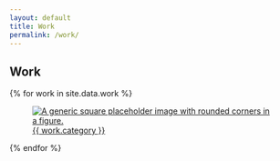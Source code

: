 ```yaml
---
layout: default
title: Work
permalink: /work/
---
```


<!-- Work Grid Section -->
<div class="container">
    <div class="row">
        <div class="col-lg-12 text-center">
            <h2 class="section-heading">Work</h2>
        </div>
    </div>
    <div class="row">
    {% for work in site.data.work %}
        <div class="col-md-6 work-item">
            <a href="#" class="work-link" data-toggle="modal">
                <figure class="figure">
                  <img src="{{ work.image }}" class="figure-img img-fluid rounded" alt="A generic square placeholder image with rounded corners in a figure.">
                    <figcaption class="figure-caption text-center">{{ work.category }}</figcaption>
                    </figure>
            </a>
        </div>
    {% endfor %}
    </div>
</div>
